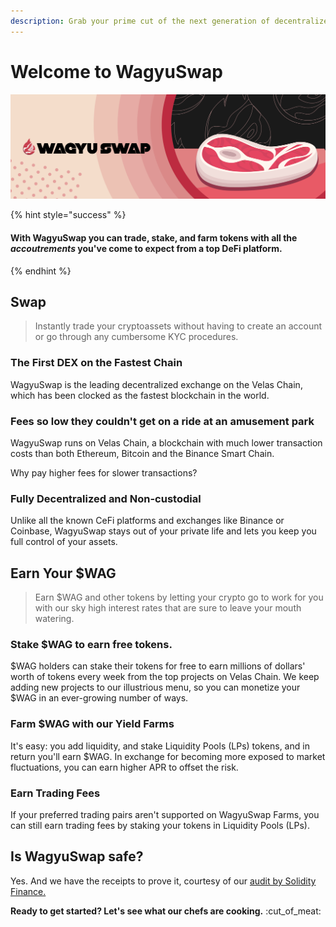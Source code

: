 ```yaml
---
description: Grab your prime cut of the next generation of decentralized exchanges.
---
```


# Welcome to WagyuSwap

![](.gitbook/assets/1.-wagyuswap.jpg)

{% hint style="success" %}
#### With WagyuSwap you can trade, stake, and farm tokens with all the _accoutrements_ you've come to expect from a top DeFi platform.
{% endhint %}

## Swap

> Instantly trade your cryptoassets without having to create an account or go through any cumbersome KYC procedures.&#x20;

### The First DEX on the Fastest Chain

WagyuSwap is the leading decentralized exchange on the Velas Chain, which has been clocked as the fastest blockchain in the world.

### Fees so low they couldn't get on a ride at an amusement park

WagyuSwap runs on Velas Chain, a blockchain with much lower transaction costs than both Ethereum, Bitcoin and the Binance Smart Chain.&#x20;

Why pay higher fees for slower transactions?&#x20;

### Fully Decentralized and Non-custodial

Unlike all the known CeFi platforms and exchanges like Binance or Coinbase, WagyuSwap stays out of your private life and lets you keep you full control of your assets.

## Earn Your $WAG&#x20;

> Earn $WAG and other tokens by letting your crypto go to work for you with our sky high interest rates that are sure to leave your mouth watering.

### Stake $WAG to earn free tokens.

$WAG holders can stake their tokens for free to earn millions of dollars' worth of tokens every week from the top projects on Velas Chain. We keep adding new projects to our illustrious menu, so you can monetize your $WAG in an ever-growing number of ways.

### Farm $WAG with our Yield Farms

It's easy: you add liquidity, and stake Liquidity Pools (LPs) tokens, and in return you'll earn $WAG. In exchange for becoming more exposed to market fluctuations, you can earn higher APR to offset the risk.

### Earn Trading Fees

If your preferred trading pairs aren't supported on WagyuSwap Farms, you can still earn trading fees by staking your tokens in Liquidity Pools (LPs).

## Is WagyuSwap safe?

Yes. And we have the receipts to prove it, courtesy of our [audit by Solidity Finance.](https://solidity.finance/audits/Wagyu/)

**Ready to get started? Let's see what our chefs are cooking.** :cut\_of\_meat:&#x20;
